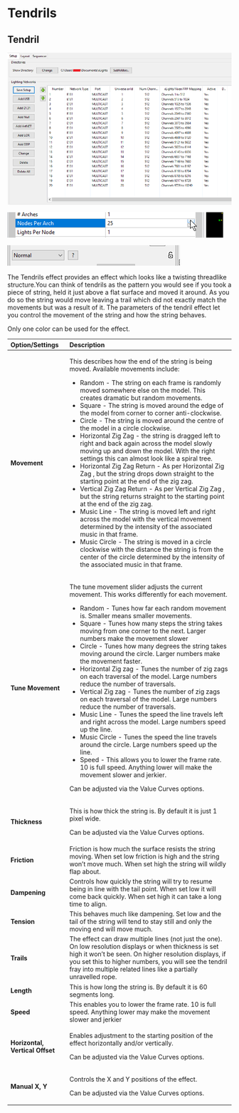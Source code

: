 # Tendrils

## Tendril

![Icon](../../.gitbook/assets/image%20%28103%29.png)

![Sequencer Grid](../../.gitbook/assets/image%20%28211%29.png)

![](../../.gitbook/assets/image%20%2857%29.png)

The Tendrils effect provides an effect which looks like a twisting threadlike structure.You can think of tendrils as the pattern you would see if you took a piece of string, held it just above a flat surface and moved it around. As you do so the string would move leaving a trail which did not exactly match the movements but was a result of it. The parameters of the tendril effect let you control the movement of the string and how the string behaves.

Only one color can be used for the effect.

<table>
  <thead>
    <tr>
      <th style="text-align:left">Option/Settings</th>
      <th style="text-align:left">Description</th>
    </tr>
  </thead>
  <tbody>
    <tr>
      <td style="text-align:left"><b>Movement</b>
      </td>
      <td style="text-align:left">
        <p>This describes how the end of the string is being moved. Available movements
          include:</p>
        <ul>
          <li>Random - The string on each frame is randomly moved somewhere else on
            the model. This creates dramatic but random movements.</li>
          <li>Square - The string is moved around the edge of the model from corner
            to corner anti-clockwise.</li>
          <li>Circle - The string is moved around the centre of the model in a circle
            clockwise.</li>
          <li>Horizontal Zig Zag - the string is dragged left to right and back again
            across the model slowly moving up and down the model. With the right settings
            this can almost look like a spiral tree.</li>
          <li>Horizontal Zig Zag Return - As per Horizontal Zig Zag , but the string
            drops down straight to the starting point at the end of the zig zag.</li>
          <li>Vertical Zig Zag Return - As per Vertical Zig Zag , but the string returns
            straight to the starting point at the end of the zig zag.</li>
          <li>Music Line - The string is moved left and right across the model with
            the vertical movement determined by the intensity of the associated music
            in that frame.</li>
          <li>Music Circle - The string is moved in a circle clockwise with the distance
            the string is from the center of the circle determined by the intensity
            of the associated music in that frame.</li>
        </ul>
      </td>
    </tr>
    <tr>
      <td style="text-align:left"><b>Tune Movement</b>
      </td>
      <td style="text-align:left">
        <p>The tune movement slider adjusts the current movement. This works differently
          for each movement.</p>
        <ul>
          <li>Random - Tunes how far each random movement is. Smaller means smaller
            movements.</li>
          <li>Square - Tunes how many steps the string takes moving from one corner
            to the next. Larger numbers make the movement slower</li>
          <li>Circle - Tunes how many degrees the string takes moving around the circle.
            Larger numbers make the movement faster.</li>
          <li>Horizontal Zig zag - Tunes the number of zig zags on each traversal of
            the model. Large numbers reduce the number of traversals.</li>
          <li>Vertical Zig zag - Tunes the number of zig zags on each traversal of the
            model. Large numbers reduce the number of traversals.</li>
          <li>Music Line - Tunes the speed the line travels left and right across the
            model. Large numbers speed up the line.</li>
          <li>Music Circle - Tunes the speed the line travels around the circle. Large
            numbers speed up the line.</li>
          <li>Speed - This allows you to lower the frame rate. 10 is full speed. Anything
            lower will make the movement slower and jerkier.</li>
        </ul>
        <p>Can be adjusted via the Value Curves options.</p>
      </td>
    </tr>
    <tr>
      <td style="text-align:left"><b>Thickness</b>
      </td>
      <td style="text-align:left">
        <p>This is how thick the string is. By default it is just 1 pixel wide.</p>
        <p>Can be adjusted via the Value Curves options.</p>
      </td>
    </tr>
    <tr>
      <td style="text-align:left"><b>Friction</b>
      </td>
      <td style="text-align:left">Friction is how much the surface resists the string moving. When set low
        friction is high and the string won&#x2019;t move much. When set high the
        string will wildly flap about.</td>
    </tr>
    <tr>
      <td style="text-align:left"><b>Dampening</b>
      </td>
      <td style="text-align:left">Controls how quickly the string will try to resume being in line with
        the tail point. When set low it will come back quickly. When set high it
        can take a long time to align.</td>
    </tr>
    <tr>
      <td style="text-align:left"><b>Tension</b>
      </td>
      <td style="text-align:left">This behaves much like dampening. Set low and the tail of the string will
        tend to stay still and only the moving end will move much.</td>
    </tr>
    <tr>
      <td style="text-align:left"><b>Trails</b>
      </td>
      <td style="text-align:left">The effect can draw multiple lines (not just the one). On low resolution
        displays or when thickness is set high it won&#x2019;t be seen. On higher
        resolution displays, if you set this to higher numbers, you will see the
        tendril fray into multiple related lines like a partially unravelled rope.</td>
    </tr>
    <tr>
      <td style="text-align:left"><b>Length</b>
      </td>
      <td style="text-align:left">This is how long the string is. By default it is 60 segments long.</td>
    </tr>
    <tr>
      <td style="text-align:left"><b>Speed</b>
      </td>
      <td style="text-align:left">This enables you to lower the frame rate. 10 is full speed. Anything lower
        may make the movement slower and jerkier</td>
    </tr>
    <tr>
      <td style="text-align:left"><b>Horizontal, Vertical Offset</b>
      </td>
      <td style="text-align:left">
        <p>Enables adjustment to the starting position of the effect horizontally
          and/or vertically.</p>
        <p>Can be adjusted via the Value Curves options.</p>
      </td>
    </tr>
    <tr>
      <td style="text-align:left"><b>Manual X, Y</b>
      </td>
      <td style="text-align:left">
        <p>Controls the X and Y positions of the effect.</p>
        <p>Can be adjusted via the Value Curves options.</p>
      </td>
    </tr>
  </tbody>
</table>